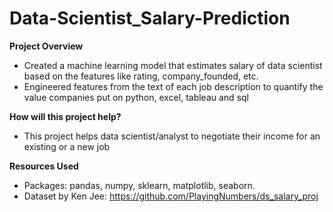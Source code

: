 # Data-Scientist_Salary-Prediction

**Project Overview**
-  Created a machine learning model that estimates salary of data scientist based on the features like rating, company_founded, etc.
-  Engineered features from the text of each job description to quantify the value companies put on python, excel, tableau and sql

**How will this project help?**
-  This project helps data scientist/analyst to negotiate their income for an existing or a new job

**Resources Used**
-  Packages: pandas, numpy, sklearn, matplotlib, seaborn.
-  Dataset by Ken Jee: https://github.com/PlayingNumbers/ds_salary_proj
